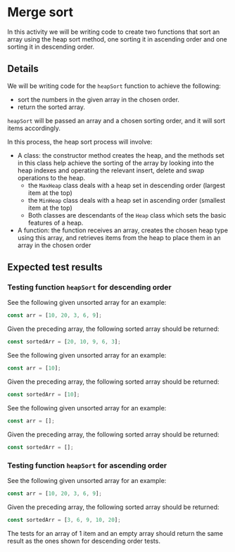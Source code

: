 # Merge sort

In this activity we will be writing code to create two functions that sort an array using the heap sort method, one sorting it in ascending order and one sorting it in descending order.

## Details

We will be writing code for the `heapSort` function to achieve the following:

- sort the numbers in the given array in the chosen order.
- return the sorted array.

`heapSort` will be passed an array and a chosen sorting order, and it will sort items accordingly.

In this process, the heap sort process will involve:

- A class: the constructor method creates the heap, and the methods set in this class help achieve the sorting of the array by looking into the heap indexes and operating the relevant insert, delete and swap operations to the heap.
  - the `MaxHeap` class deals with a heap set in descending order (largest item at the top)
  - the `MinHeap` class deals with a heap set in ascending order (smallest item at the top)
  - Both classes are descendants of the `Heap` class which sets the basic features of a heap.
- A function: the function receives an array, creates the chosen heap type using this array, and retrieves items from the heap to place them in an array in the chosen order

## Expected test results

### Testing function `heapSort` for descending order

See the following given unsorted array for an example:

```js
const arr = [10, 20, 3, 6, 9];
```

Given the preceding array, the following sorted array should be returned:

```js
const sortedArr = [20, 10, 9, 6, 3];
```

See the following given unsorted array for an example:

```js
const arr = [10];
```

Given the preceding array, the following sorted array should be returned:

```js
const sortedArr = [10];
```

See the following given unsorted array for an example:

```js
const arr = [];
```

Given the preceding array, the following sorted array should be returned:

```js
const sortedArr = [];
```

### Testing function `heapSort` for ascending order

See the following given unsorted array for an example:

```js
const arr = [10, 20, 3, 6, 9];
```

Given the preceding array, the following sorted array should be returned:

```js
const sortedArr = [3, 6, 9, 10, 20];
```

The tests for an array of 1 item and an empty array should return the same result as the ones shown for descending order tests.
